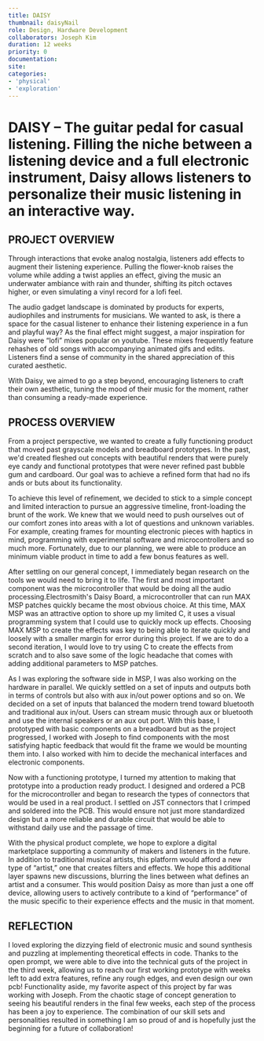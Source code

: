 ```yaml
---
title: DAISY
thumbnail: daisyNail
role: Design, Hardware Development
collaborators: Joseph Kim
duration: 12 weeks
priority: 0
documentation:
site:
categories:
- 'physical'
- 'exploration'
---
```


<script>
    import ImageGrid from '$lib/components/article/ImageGrid.svelte'
    import HeroImage from '$lib/components/article/HeroImage.svelte'
    import YoutubeEmbed from '$lib/components/article/YoutubeEmbed.svelte'

    const p = 'daisy/'
    const product = [p + 'gal1', p + 'gal2', p + 'gal3', p + 'gal4', p + 'gal5', p + 'gal6']
    const process = [p + 'construction', p + 'logo', p + 'pcb', p + 'render']

    const hero = p + 'interaction'
    const footer = p + 'Hero2'

    const demo = "mW48x7GRV78"
    const render = "UxG64x8rIbk"
</script>

# DAISY – The guitar pedal for casual listening. Filling the niche between a listening device and a full electronic instrument, Daisy allows listeners to personalize their music listening in an interactive way.

<YoutubeEmbed url={demo} />

## PROJECT OVERVIEW

Through interactions that evoke analog nostalgia, listeners add effects to augment their listening experience. Pulling the flower-knob raises the volume while adding a twist applies an effect, giving the music an underwater ambiance with rain and thunder, shifting its pitch octaves higher, or even simulating a vinyl record for a lofi feel.

The audio gadget landscape is dominated by products for experts, audiophiles and instruments for musicians. We wanted to ask, is there a space for the casual listener to enhance their listening experience in a fun and playful way? As the final effect might suggest, a major inspiration for Daisy were “lofi” mixes popular on youtube. These mixes frequently feature rehashes of old songs with accompanying animated gifs and edits. Listeners find a sense of community in the shared appreciation of this curated aesthetic.

With Daisy, we aimed to go a step beyond, encouraging listeners to craft their own aesthetic, tuning the mood of their music for the moment, rather than consuming a ready-made experience.

<HeroImage link={hero} description="Daisy in Context" />

## PROCESS OVERVIEW

From a project perspective, we wanted to create a fully functioning product that moved past grayscale models and breadboard prototypes. In the past, we'd created fleshed out concepts with beautiful renders that were purely eye candy and functional prototypes that were never refined past bubble gum and cardboard. Our goal was to achieve a refined form that had no ifs ands or buts about its functionality.

<ImageGrid links={product} description="Daisy Product Photos" />

To achieve this level of refinement, we decided to stick to a simple concept and limited interaction to pursue an aggressive timeline, front-loading the brunt of the work. We knew that we would need to push ourselves out of our comfort zones into areas with a lot of questions and unknown variables. For example, creating frames for mounting electronic pieces with haptics in mind, programming with experimental software and microcontrollers and so much more. Fortunately, due to our planning, we were able to produce an minimum viable product in time to add a few bonus features as well.

<ImageGrid links={process} description="Renders, Branding, and Transparent Views" />

After settling on our general concept, I immediately began research on the tools we would need to bring it to life. The first and most important component was the microcontroller that would be doing all the audio processing.Electrosmith's Daisy Board, a microcontroller that can run MAX MSP patches quickly became the most obvious choice. At this time, MAX MSP was an attractive option to shore up my limited C, it uses a visual programming system that I could use to quickly mock up effects. Choosing MAX MSP to create the effects was key to being able to iterate quickly and loosely with a smaller margin for error during this project. If we are to do a second iteration, I would love to try using C to create the effects from scratch and to also save some of the logic headache that comes with adding additional parameters to MSP patches.

<YoutubeEmbed url={render} />

As I was exploring the software side in MSP, I was also working on the hardware in parallel. We quickly settled on a set of inputs and outputs both in terms of controls but also with aux in/out power options and so on. We decided on a set of inputs that balanced the modern trend toward bluetooth and traditional aux in/out. Users can stream music through aux or bluetooth and use the internal speakers or an aux out port. With this base, I prototyped with basic components on a breadboard but as the project progressed, I worked with Joseph to find components with the most satisfying haptic feedback that would fit the frame we would be mounting them into. I also worked with him to decide the mechanical interfaces and electronic components.

Now with a functioning prototype, I turned my attention to making that prototype into a production ready product. I designed and ordered a PCB for the microcontroller and began to research the types of connectors that would be used in a real product. I settled on JST connectors that I crimped and soldered into the PCB. This would ensure not just more standardized design but a more reliable and durable circuit that would be able to withstand daily use and the passage of time.

With the physical product complete, we hope to explore a digital marketplace supporting a community of makers and listeners in the future. In addition to traditional musical artists, this platform would afford a new type of “artist,” one that creates filters and effects. We hope this additional layer spawns new discussions, blurring the lines between what defines an artist and a consumer. This would position Daisy as more than just a one off device, allowing users to actively contribute to a kind of “performance” of the music specific to their experience effects and the music in that moment.

<HeroImage link={footer} description="Daisy on a home console" />

## REFLECTION

I loved exploring the dizzying field of electronic music and sound synthesis and puzzling at implementing theoretical effects in code. Thanks to the open prompt, we were able to dive into the technical guts of the project in the third week, allowing us to reach our first working prototype with weeks left to add extra features, refine any rough edges, and even design our own pcb! Functionality aside, my favorite aspect of this project by far was working with Joseph. From the chaotic stage of concept generation to seeing his beautiful renders in the final few weeks, each step of the process has been a joy to experience. The combination of our skill sets and personalities resulted in something I am so proud of and is hopefully just the beginning for a future of collaboration!